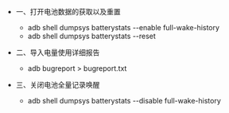 
* 一、打开电池数据的获取以及重置 
  * adb shell dumpsys batterystats --enable full-wake-history
  * adb shell dumpsys batterystats --reset

* 二、导入电量使用详细报告 
  * adb bugreport > bugreport.txt

* 三、关闭电池全量记录唤醒 
  * adb shell dumpsys batterystats --disable full-wake-history
